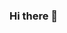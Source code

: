 ### Hi there 👋

<!--
**yugArch/yugArch** is a ✨ _special_ ✨ repository because its `README.md` (this file) appears on your GitHub profile.

Here are some ideas to get you started:

- 🔭 I’m currently working on ...
- 🌱 I’m currently learning ...
- 👯 I’m looking to collaborate on ...
- 🤔 I’m looking for help with ...
- 💬 Ask me about ...
- 📫 How to reach me: ...
- 😄 Pronouns: ...
- ⚡ Fun fact: ...
--
[![spotify-github-profile](https://spotify-github-profile.vercel.app/api/view?uid=jq9sxal7emdfey4di1bep97ol&cover_image=true&theme=default&show_offline=false&background_color=121212&interchange=true)](https://spotify-github-profile.vercel.app/api/view?uid=jq9sxal7emdfey4di1bep97ol&redirect=true)
